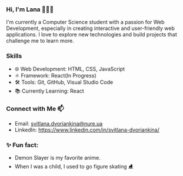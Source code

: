 ### Hi, I'm Lana 👩🏻‍💻

I'm currently a Computer Science student with a passion for Web Development, especially in creating interactive and user-friendly web applications. I love to explore new technologies and build projects that challenge me to learn more.

### Skills
- 🌐 Web Development: HTML, CSS, JavaScript
- ⚛️ Framework: React(In Progress)
- 🛠 Tools: Git,  GitHub, Visual Studio Code
- 📚 Currently Learning: React

### Connect with Me 📫
- Email: svitlana.dvoriankina@nure.ua
- LinkedIn: https://www.linkedin.com/in/svitlana-dvoriankina/

### ✨ Fun fact:
- Demon Slayer is my favorite anime.
- When I was a child, I used to go figure skating ⛸️
  
<!--
**klnamv/klnamv** is a ✨ _special_ ✨ repository because its `README.md` (this file) appears on your GitHub profile.

Here are some ideas to get you started:

- 🔭 I’m currently working on ...
- 🌱 I’m currently learning ...
- 👯 I’m looking to collaborate on ...
- 🤔 I’m looking for help with ...
- 💬 Ask me about ...
- 📫 How to reach me: ...
- 😄 Pronouns: ...
- ⚡ Fun fact: ...
-->
